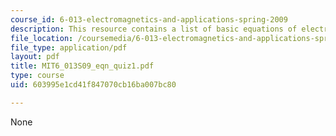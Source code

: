 ```yaml
---
course_id: 6-013-electromagnetics-and-applications-spring-2009
description: This resource contains a list of basic equations of electrodynamics.
file_location: /coursemedia/6-013-electromagnetics-and-applications-spring-2009/603995e1cd41f847070cb16ba007bc80_MIT6_013S09_eqn_quiz1.pdf
file_type: application/pdf
layout: pdf
title: MIT6_013S09_eqn_quiz1.pdf
type: course
uid: 603995e1cd41f847070cb16ba007bc80

---
```

None